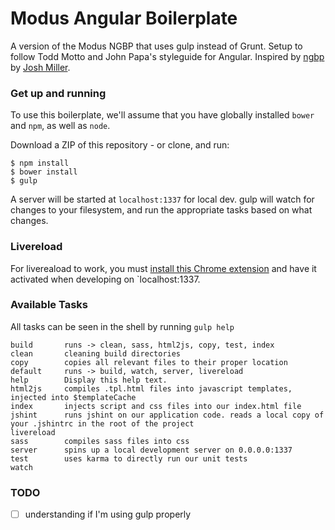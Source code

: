 Modus Angular Boilerplate
======
A version of the Modus NGBP that uses gulp instead of Grunt. Setup to follow Todd Motto and John Papa's styleguide for Angular. Inspired by [ngbp](https://github.com/ngbp/ngbp) by [Josh Miller](https://github.com/joshdmiller).

### Get up and running
To use this boilerplate, we'll assume that you have globally installed `bower` and `npm`, as well as `node`.

Download a ZIP of this repository - or clone, and run:

```shell
$ npm install
$ bower install
$ gulp
```

A server will be started at `localhost:1337` for local dev. gulp will watch for changes to your filesystem, and run the appropriate tasks based on what changes.

### Livereload
For livereaload to work, you must [install this Chrome extension](https://chrome.google.com/webstore/detail/livereload/jnihajbhpnppcggbcgedagnkighmdlei?hl=en) and have it activated when developing on `localhost:1337. 

### Available Tasks
All tasks can be seen in the shell by running `gulp help`

```
build       runs -> clean, sass, html2js, copy, test, index
clean       cleaning build directories
copy        copies all relevant files to their proper location
default     runs -> build, watch, server, livereload
help        Display this help text.
html2js     compiles .tpl.html files into javascript templates, injected into $templateCache
index       injects script and css files into our index.html file
jshint      runs jshint on our application code. reads a local copy of your .jshintrc in the root of the project
livereload  
sass        compiles sass files into css
server      spins up a local development server on 0.0.0.0:1337
test        uses karma to directly run our unit tests
watch      
```

### TODO
- [ ] understanding if I'm using gulp properly
